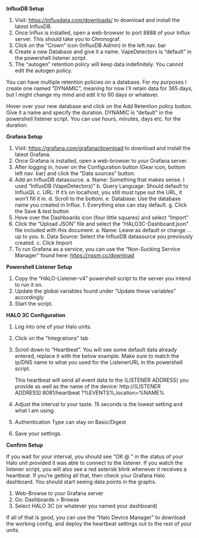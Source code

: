 
**InfluxDB Setup**

1.	Visit: https://influxdata.com/downloads/ to download and install the latest InfluxDB.
2.	Once Influx is installed, open a web-browser to port 8888 of your Influx server. This should take you to Chronograf.
3.	Click on the “Crown” icon (InfluxDB Admin) in the left nav. bar 
4.	Create a new Database and give it a name. VapeDetectors is “default” in the powershell listener script.
5.	The “autogen” retention policy will keep data indefinitely. You cannot edit the autogen policy.

 You can have multiple retention policies on a database. For my purposes I create one named “DYNAMIC”, meaning for now I’ll retain data for 365 days, but I might change my mind and edit it to 90 days or whatever.

Hover over your new database and click on the Add Retention policy button. Give it a name and specify the duration. DYNAMIC is “default” in the powershell listener script. You can use hours, minutes, days etc. for the duration.

**Grafana Setup**

1.	Visit: https://grafana.com/grafana/download to download and install the latest Grafana.
2.	Once Grafana is installed, open a web-browser to your Grafana server.
3.	After logging in, hover on the Configuration button (Gear icon, bottom left nav. bar) and click the “Data sources” button.
4.	Add an InfluxDB datasource.
a.	Name: Something that makes sense. I used “InfluxDB (VapeDetectors)”
b.	Query Language: Should default to InfluxQL
c.	URL: If it’s on localhost, you still must type out the URL, it won’t fill it in.
d.	Scroll to the bottom.
e.	Database: Use the database name you created in Influx.
f.	Everything else can stay default.
g.	Click the Save & test button
5.	Hove over the Dashboards icon (four little squares) and select “Import”
6.	Click the “Upload JSON” file and select the “HALO3C-Dashboard.json” file included with this document.
a.	Name: Leave as default or change … up to you.
b.	Data Source: Select the InfluxDB datasource you previously created.
c.	Click Import
7.	To run Grafana as a service, you can use the “Non-Sucking Service Manager” found here: https://nssm.cc/download

**Powershell Listener Setup**

1.	Copy the “HALO-Listener-v4” powershell script to the server you intend to run it on.
2.	Update the global variables found under “Update these variables” accordingly
3.	Start the script.

**HALO 3C Configuration**

1.	Log into one of your Halo units.
2.	Click on the “Integrations” tab
3.	Scroll down to “Heartbeat”. You will see some default data already entered, replace it with the below example. Make sure to match the ip/DNS name to what you used for the ListenerURL in the powershell script.

    This heartbeat will send all event data to the (LISTENER ADDRESS) you provide as well as the name of the device:
    http://(LISTENER ADDRESS):8081/heartbeat ?%EVENTS%,location=%NAME%

4.	Adjust the interval to your taste. 15 seconds is the lowest setting and what I am using.
5.	Authentication Type can stay on Basic/Digest
6.	Save your settings.

**Confirm Setup**

If you wait for your interval, you should see “OK @ <timestamp>” in the status of your Halo unit provided it was able to connect to the listener. If you watch the listener script, you will also see a red asterisk blink whenever it receives a heartbeat. If you’re getting all that, then check your Grafana Halo dashboard. You should start seeing data points in the graphs.
1.	Web-Browse to your Grafana server
2.	Go: Dashboards > Browse
3.	Select HALO 3C (or whatever you named your dashboard)

If all of that is good, you can use the “Halo Device Manager” to download the working config. and deploy the heartbeat settings out to the rest of your units.


